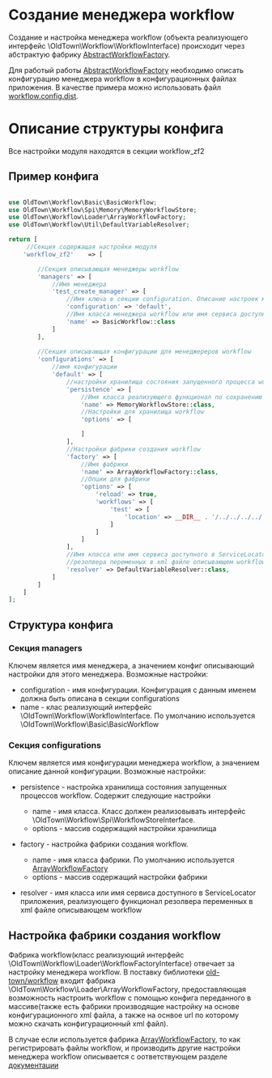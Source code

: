 # Создание менеджера workflow 
Создание и настройка менеджера workflow (объекта реализующего интерфейс \OldTown\Workflow\WorkflowInterface) 
происходит через абстрактую фабрику  [AbstractWorkflowFactory](src/Factory/AbstractWorkflowFactory.php).

Для работый работы [AbstractWorkflowFactory](src/Factory/AbstractWorkflowFactory.php) необходимо описать конфигурацию
менеджера workflow в конфигурационных файлах приложения. В качестве примера можно использовать файл [workflow.config.dist](config/workflow.config.dist).

# Описание структуры конфига 

Все настройки модуля находятся в секции workflow_zf2

## Пример конфига

```php

use OldTown\Workflow\Basic\BasicWorkflow;
use OldTown\Workflow\Spi\Memory\MemoryWorkflowStore;
use OldTown\Workflow\Loader\ArrayWorkflowFactory;
use OldTown\Workflow\Util\DefaultVariableResolver;

return [
     //Секция содержащая настройки модуля
    'workflow_zf2'    => [

        //Секция описывающая менеджеры workflow
        'managers' => [
            //Имя менеджера
            'test_create_manager' => [
                //Имя ключа в секции configuration. Описание настроек менеджера workflow
                'configuration' => 'default',
                //Имя класса менеджера workflow или имя сервиса доступного в ServiceLocator приложения
                'name' => BasicWorkflow::class
            ]
        ],
    
        //Секция описывающая конфигурации для менеджереров workflow
        'configurations' => [
            //имя конфигурации
            'default' => [
                //настройки хранилища состояния запущенного процесса workflow
                'persistence' => [
                    //Имя класса реализующего функционал по сохранению состояния workflow
                    'name' => MemoryWorkflowStore::class,
                    //Настройки для хранилища workflow
                    'options' => [

                    ]
                ],
                //Настройки фабрики создания workflow
                'factory' => [
                    //Имя фабрики
                    'name' => ArrayWorkflowFactory::class,
                    //Опции для фабрики
                    'options' => [
                        'reload' => true,
                        'workflows' => [
                            'test' => [
                                'location' => __DIR__ . '/../../../../../../../../config/workflow/example.xml'
                            ]
                        ]
                    ]
                ],
                //Имя класса или имя сервиса доступного в ServiceLocator приложения, реализующего функционал
                //резолвера переменных в xml файле описывающем workflow
                'resolver' => DefaultVariableResolver::class,
            ]
        ]
    ]
];

``` 

## Структура конфига


### Секция managers
Ключем является имя менеджера, а значением конфиг описывающий настройки для этого менеджера. Возможные настройки:

* configuration - имя конфигурации. Конфигурация с данным именем должна быть описана в секции configurations
* name - клас реализующий интерфейс \OldTown\Workflow\WorkflowInterface. По умолчанию используется \OldTown\Workflow\Basic\BasicWorkflow


### Секция configurations

Ключем является имя конфигурации менеджера workflow, а значением описание данной конфигурации. Возможные настройки:

* persistence - настройка хранилища состояния запущенных процессов workflow. Содержит следующие настройки
  * name - имя класса. Класс должен реализовывать интерфейс \OldTown\Workflow\Spi\WorkflowStoreInterface.
  * options - массив содержащий настройки хранилища

* factory - настройка фабрики создания workflow.
  * name - имя класса фабрики. По умолчанию используется  [ArrayWorkflowFactory](array-workflow-factory.md)
  * options - массив содержащий настройки фабрики

* resolver - имя класса или имя сервиса доступного в ServiceLocator приложения, реализующего функционал резолвера переменных в xml файле описывающем workflow

## Настройка фабрики создания workflow

Фабрика workflow(класс реализующий интерфейс \OldTown\Workflow\Loader\WorkflowFactoryInterface) отвечает за настройку менеджера workflow.
В поставку библиотеки [old-town/workflow](https://github.com/old-town/old-town-workflow) входит фабрика \OldTown\Workflow\Loader\ArrayWorkflowFactory,
предоставляющая возможность настроить workflow с помощью конфига переданного в массиве(также есть фабрики производящие
настройку на основе конфигурационного xml файла, а также на оснвое url по которому можно скачать конфигурационный xml файл).

В случае если используется фабрика [ArrayWorkflowFactory](array-workflow-factory.md), то как регистрировать файлы workflow,
и производить другие настройки менеджера workflow описывается с оответствующем разделе [документации](array-workflow-factory.md)
